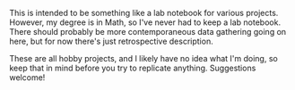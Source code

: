This is intended to be something like a lab notebook for various projects. However, my degree is in Math, so I've never had to keep a lab notebook. There should probably be more contemporaneous data gathering going on here, but for now there's just retrospective description.

These are all hobby projects, and I likely have no idea what I'm doing, so keep that in mind before you try to replicate anything. Suggestions welcome!
